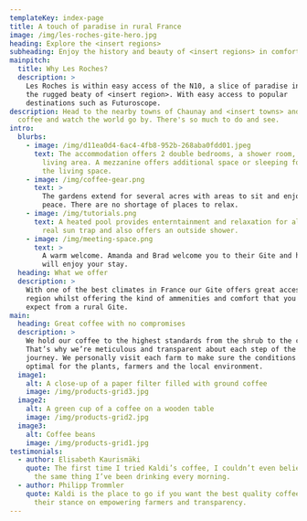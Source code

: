 ```yaml
---
templateKey: index-page
title: A touch of paradise in rural France
image: /img/les-roches-gite-hero.jpg
heading: Explore the <insert regions>
subheading: Enjoy the history and beauty of <insert regions> in comfort
mainpitch:
  title: Why Les Roches?
  description: >
    Les Roches is within easy access of the N10, a slice of paradise in amoungst
    the rugged beaty of <insert region>. With easy access to popular
    destinations such as Futuroscope.
description: Head to the nearby towns of Chaunay and <insert towns> and enjoy a
  coffee and watch the world go by. There's so much to do and see.
intro:
  blurbs:
    - image: /img/d11ea0d4-6ac4-4fb8-952b-268aba0fdd01.jpeg
      text: The accommodation offers 2 double bedrooms, a shower room, kitchen and
        living area. A mezzanine offers additional space or sleeping for 2 above
        the living space.
    - image: /img/coffee-gear.png
      text: >
        The gardens extend for several acres with areas to sit and enjoy the
        peace. There are no shortage of places to relax.
    - image: /img/tutorials.png
      text: A heated pool provides enterntainment and relaxation for all ages. It's a
        real sun trap and also offers an outside shower.
    - image: /img/meeting-space.png
      text: >
        A warm welcome. Amanda and Brad welcome you to their Gite and hope you
        will enjoy your stay.
  heading: What we offer
  description: >
    With one of the best climates in France our Gite offers great access to the
    region whilst offering the kind of ammenities and comfort that you might not
    expect from a rural Gite.
main:
  heading: Great coffee with no compromises
  description: >
    We hold our coffee to the highest standards from the shrub to the cup.
    That’s why we’re meticulous and transparent about each step of the coffee’s
    journey. We personally visit each farm to make sure the conditions are
    optimal for the plants, farmers and the local environment.
  image1:
    alt: A close-up of a paper filter filled with ground coffee
    image: /img/products-grid3.jpg
  image2:
    alt: A green cup of a coffee on a wooden table
    image: /img/products-grid2.jpg
  image3:
    alt: Coffee beans
    image: /img/products-grid1.jpg
testimonials:
  - author: Elisabeth Kaurismäki
    quote: The first time I tried Kaldi’s coffee, I couldn’t even believe that was
      the same thing I’ve been drinking every morning.
  - author: Philipp Trommler
    quote: Kaldi is the place to go if you want the best quality coffee. I love
      their stance on empowering farmers and transparency.
---
```

